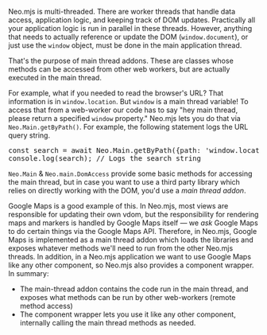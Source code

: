 Neo.mjs is multi-threaded. There are worker threads
that handle data access, application logic,
and keeping track of DOM updates. Practically all your
application logic is run in parallel in these threads.
However, anything that needs to actually reference or update
the DOM (`window.document`), or just use the `window` object, must be done in the main 
application thread. 

That's the purpose of main thread addons. These are classes whose
methods can be accessed from other web workers, but are
actually executed in the main thread.

For example, what if you needed to read the browser's
URL? That information is in `window.location`.
But `window` is a main thread variable! To access that
from a web-worker our code has to say "hey main thread, 
please return a specified `window` property." Neo.mjs
lets you do that via `Neo.Main.getByPath()`. For
example, the following statement logs the URL query string.

<pre data-javascript>
const search = await Neo.Main.getByPath({path: 'window.location.search'});
console.log(search); // Logs the search string
</pre>

`Neo.Main` & `Neo.main.DomAccess` provide some basic methods for accessing the 
main thread, but in case you want to use a third party library which relies on directly
working with the DOM, you'd use a _main thread addon_. 

Google Maps is a good example of this. In Neo.mjs, most
views are responsible for updating their own vdom, but
the responsibility for rendering maps and markers is handled
by Google Maps itself &mdash; we _ask_ Google Maps to do
certain things via the Google Maps API. Therefore, in Neo.mjs,
Google Maps is implemented as a main thread addon which
loads the libraries and exposes whatever methods we'll need
to run from the other Neo.mjs threads. In addition, in a
Neo.mjs application we want to use Google Maps like any other
component, so Neo.mjs also provides a component wrapper. In
summary: 
- The main-thread addon contains the code run in the main thread,
and exposes what methods can be run by other web-workers (remote method access)
- The component wrapper lets you use it like any other component,
internally calling the main thread methods as needed.
